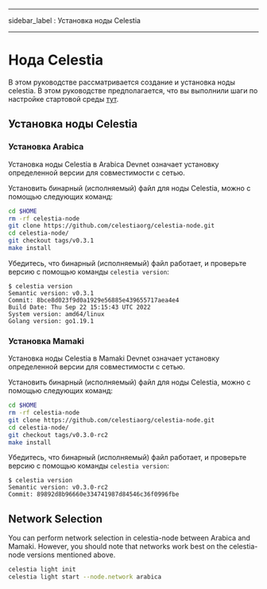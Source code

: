 - - -
sidebar_label : Установка ноды Celestia
- - -

# Нода Celestia

В этом руководстве рассматривается создание и установка ноды celestia. В этом руководстве предполагается, что вы выполнили шаги по настройке стартовой среды [ тут](./environment.md).

## Установка ноды Celestia

### Установка Arabica

Установка ноды Сelestia в Arabica Devnet означает установку определенной версии для совместимости с сетью.

Установить бинарный (исполняемый) файл для ноды Сelestia, можно с помощью следующих команд:

```sh
cd $HOME
rm -rf celestia-node
git clone https://github.com/celestiaorg/celestia-node.git
cd celestia-node/
git checkout tags/v0.3.1
make install
```

Убедитесь, что бинарный (исполняемый) файл работает, и проверьте версию с помощью команды `celestia version`:

```console
$ celestia version
Semantic version: v0.3.1
Commit: 8bce8d023f9d0a1929e56885e439655717aea4e4
Build Date: Thu Sep 22 15:15:43 UTC 2022
System version: amd64/linux
Golang version: go1.19.1
```

### Установка Mamaki

Установка ноды Сelestia в Mamaki Devnet означает установку определенной версии для совместимости с сетью.

Установить бинарный (исполняемый) файл для ноды Сelestia, можно с помощью следующих команд:

```sh
cd $HOME
rm -rf celestia-node
git clone https://github.com/celestiaorg/celestia-node.git
cd celestia-node/
git checkout tags/v0.3.0-rc2
make install
```

Убедитесь, что бинарный (исполняемый) файл работает, и проверьте версию с помощью команды `celestia version`:

```console
$ celestia version
Semantic version: v0.3.0-rc2
Commit: 89892d8b96660e334741987d84546c36f0996fbe
```

## Network Selection

You can perform network selection in celestia-node between Arabica and Mamaki. However, you should note that networks work best on the celestia-node versions mentioned above.

```sh
celestia light init
celestia light start --node.network arabica
```
